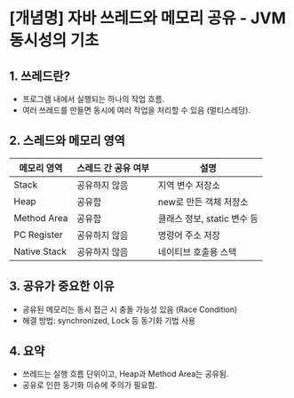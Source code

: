 # [개념명] 자바 쓰레드와 메모리 공유 - JVM 동시성의 기초

## 1. 쓰레드란?
- 프로그램 내에서 실행되는 하나의 작업 흐름.
- 여러 쓰레드를 만들면 동시에 여러 작업을 처리할 수 있음 (멀티스레딩).

## 2. 스레드와 메모리 영역
| 메모리 영역 | 스레드 간 공유 여부 | 설명 |
|-------------|-------------------|------|
| Stack | 공유하지 않음 | 지역 변수 저장소 |
| Heap | 공유함 | new로 만든 객체 저장소 |
| Method Area | 공유함 | 클래스 정보, static 변수 등 |
| PC Register | 공유하지 않음 | 명령어 주소 저장 |
| Native Stack | 공유하지 않음 | 네이티브 호출용 스택 |

## 3. 공유가 중요한 이유
- 공유된 메모리는 동시 접근 시 충돌 가능성 있음 (Race Condition)
- 해결 방법: synchronized, Lock 등 동기화 기법 사용

## 4. 요약
- 쓰레드는 실행 흐름 단위이고, Heap과 Method Area는 공유됨.
- 공유로 인한 동기화 이슈에 주의가 필요함.